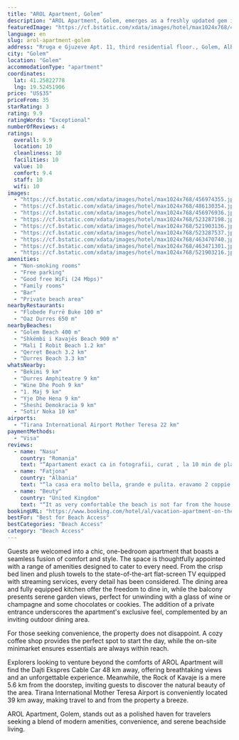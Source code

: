 ```yaml
---
title: "AROL Apartment, Golem"
description: "AROL Apartment, Golem, emerges as a freshly updated gem in the heart of Golem, a stone's throw away from the pristine shores of Golem Beach, Shkëmbi i Kavajës Beach, and Mali I Robit Beach."
featuredImage: "https://cf.bstatic.com/xdata/images/hotel/max1024x768/456974355.jpg?k=6a7dddd4bbd1557dbe529192338782fc3236c037fa156212f97ac814abdb16d4&o=&hp=1"
language: en
slug: arol-apartment-golem
address: "Rruga e Gjuzeve Apt. 11, third residential floor., Golem, Albania"
city: "Golem"
location: "Golem"
accommodationType: "apartment"
coordinates:
  lat: 41.25822778
  lng: 19.52451906
price: "US$35"
priceFrom: 35
starRating: 3
rating: 9.9
ratingWords: "Exceptional"
numberOfReviews: 4
ratings:
  overall: 9.9
  location: 10
  cleanliness: 10
  facilities: 10
  value: 10
  comfort: 9.4
  staff: 10
  wifi: 10
images:
  - "https://cf.bstatic.com/xdata/images/hotel/max1024x768/456974355.jpg?k=6a7dddd4bbd1557dbe529192338782fc3236c037fa156212f97ac814abdb16d4&o=&hp=1"
  - "https://cf.bstatic.com/xdata/images/hotel/max1024x768/486130354.jpg?k=9a199c89ca0981ffea2b72ac6be63a9989cbb26b1d06d807e7da3e0ea01d429d&o=&hp=1"
  - "https://cf.bstatic.com/xdata/images/hotel/max1024x768/456976936.jpg?k=9636325041d74ceb968e65f237514a23db3e3f6811427065f77fdd03023a25a5&o=&hp=1"
  - "https://cf.bstatic.com/xdata/images/hotel/max1024x768/523287198.jpg?k=b991b72f4b5e074ec537c0e61b96dce6ab555df6faf201b5bad7dfa9d2bcb472&o=&hp=1"
  - "https://cf.bstatic.com/xdata/images/hotel/max1024x768/521903136.jpg?k=a70c1e5b0470eb2022fc86b84673849abb2981a6d3271f3e70047ac8471701d8&o=&hp=1"
  - "https://cf.bstatic.com/xdata/images/hotel/max1024x768/523287537.jpg?k=d21a136b8e4e1249ca00f7bb3288811bb077e9484abef81d9376182a88ea0f2d&o=&hp=1"
  - "https://cf.bstatic.com/xdata/images/hotel/max1024x768/463470740.jpg?k=cb31a79bae896dfe8242aa4f51e4db69621cc226bd70285dd0cae74a9ec7fc9f&o=&hp=1"
  - "https://cf.bstatic.com/xdata/images/hotel/max1024x768/463471301.jpg?k=ecc4196b953ba591082723116c8fae3313caa3f7331603a14b16c4ab9564134d&o=&hp=1"
  - "https://cf.bstatic.com/xdata/images/hotel/max1024x768/521903216.jpg?k=36fcbb4e1de25ca4e7c33fb12480fa357b84c47af8b742b23cec0fe8af1658b7&o=&hp=1"
amenities:
  - "Non-smoking rooms"
  - "Free parking"
  - "Good free WiFi (24 Mbps)"
  - "Family rooms"
  - "Bar"
  - "Private beach area"
nearbyRestaurants:
  - "Flobede Furrë Buke 100 m"
  - "Oaz Durres 650 m"
nearbyBeaches:
  - "Golem Beach 400 m"
  - "Shkëmbi i Kavajës Beach 900 m"
  - "Mali I Robit Beach 1.2 km"
  - "Qerret Beach 3.2 km"
  - "Durres Beach 3.3 km"
whatsNearby:
  - "Bekimi 9 km"
  - "Durres Amphiteatre 9 km"
  - "Wine Dhe Pooh 9 km"
  - "1. Maj 9 km"
  - "Yje Dhe Hena 9 km"
  - "Sheshi Demokracia 9 km"
  - "Sotir Noka 10 km"
airports:
  - "Tirana International Airport Mother Teresa 22 km"
paymentMethods:
  - "Visa"
reviews:
  - name: "Nasu"
    country: "Romania"
    text: "“Apartament exact ca in fotografii, curat , la 10 min de plaje.”"
  - name: "Fatjona"
    country: "Albania"
    text: "“la casa era molto bella, grande e pulita. eravamo 2 coppie e abbiamo trascorso una vacanza molto bella. Adesso ho una casa dove posso trascorrere serenamente e felicemente le mie vacanze. La spiaggia era a 5 minuti a piedi, i prezzi erano normali...”"
  - name: "Beuty"
    country: "United Kingdom"
    text: "“It as very comfortable the beach is not far from the house the balcony has a very peaceful view and fresh air has air conditioning everything works perfectly”"
bookingURL: "https://www.booking.com/hotel/al/vacation-apartment-on-the-beach-golem-durres.en-gb.html?aid=8035640"
bestFor: "Best for Beach Access"
bestCategories: "Beach Access"
category: "Beach Access"
---
```


Guests are welcomed into a chic, one-bedroom apartment that boasts a seamless fusion of comfort and style. The space is thoughtfully appointed with a range of amenities designed to cater to every need. From the crisp bed linen and plush towels to the state-of-the-art flat-screen TV equipped with streaming services, every detail has been considered. The dining area and fully equipped kitchen offer the freedom to dine in, while the balcony presents serene garden views, perfect for unwinding with a glass of wine or champagne and some chocolates or cookies. The addition of a private entrance underscores the apartment's exclusive feel, complemented by an inviting outdoor dining area.

For those seeking convenience, the property does not disappoint. A cozy coffee shop provides the perfect spot to start the day, while the on-site minimarket ensures essentials are always within reach.

Explorers looking to venture beyond the comforts of AROL Apartment will find the Dajti Ekspres Cable Car 48 km away, offering breathtaking views and an unforgettable experience. Meanwhile, the Rock of Kavaje is a mere 5.6 km from the doorstep, inviting guests to discover the natural beauty of the area. Tirana International Mother Teresa Airport is conveniently located 39 km away, making travel to and from the property a breeze.

AROL Apartment, Golem, stands out as a polished haven for travelers seeking a blend of modern amenities, convenience, and serene beachside living.